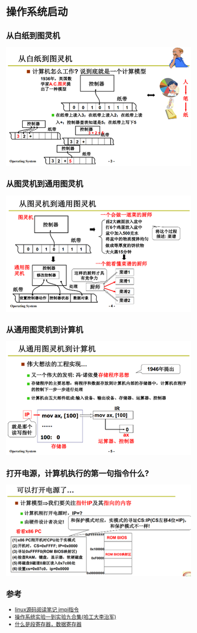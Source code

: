 # 操作系统启动
## 从白纸到图灵机

![](./images/tulingji00.png)

## 从图灵机到通用图灵机
![](./images/tongyongtulingji.png)

## 从通用图灵机到计算机
![](./images/jisuanji.png)

## 打开电源，计算机执行的第一句指令什么?

![](./images/ipaddress.png)



## 参考
- [linux源码阅读笔记 jmpi指令](https://luogantt.blog.csdn.net/article/details/126836483?spm=1001.2101.3001.6650.10&utm_medium=distribute.pc_relevant.none-task-blog-2%7Edefault%7EBlogCommendFromBaidu%7ERate-11-126836483-blog-5735747.pc_relevant_default&depth_1-utm_source=distribute.pc_relevant.none-task-blog-2%7Edefault%7EBlogCommendFromBaidu%7ERate-11-126836483-blog-5735747.pc_relevant_default&utm_relevant_index=11)
- [操作系统实验一到实验九合集(哈工大李治军)](https://blog.csdn.net/leoabcd12/article/details/122268321)
- [什么是段寄存器，数据寄存器](https://blog.csdn.net/happylzs2008/article/details/105243075?spm=1001.2101.3001.6650.1&utm_medium=distribute.pc_relevant.none-task-blog-2%7Edefault%7ECTRLIST%7ERate-1-105243075-blog-127131196.pc_relevant_recovery_v2&depth_1-utm_source=distribute.pc_relevant.none-task-blog-2%7Edefault%7ECTRLIST%7ERate-1-105243075-blog-127131196.pc_relevant_recovery_v2&utm_relevant_index=2)
